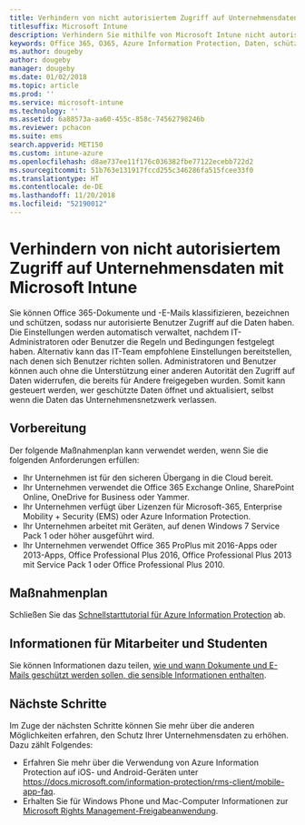 ```yaml
---
title: Verhindern von nicht autorisiertem Zugriff auf Unternehmensdaten
titlesuffix: Microsoft Intune
description: Verhindern Sie mithilfe von Microsoft Intune nicht autorisierten Zugriff auf Ihre Unternehmensdaten, wenn diese außerhalb des Unternehmensnetzwerks freigegeben werden.
keywords: Office 365, O365, Azure Information Protection, Daten, schützen, außerhalb des Netzwerks, Unternehmensdaten
ms.author: dougeby
author: dougeby
manager: dougeby
ms.date: 01/02/2018
ms.topic: article
ms.prod: ''
ms.service: microsoft-intune
ms.technology: ''
ms.assetid: 6a88573a-aa60-455c-858c-74562798246b
ms.reviewer: pchacon
ms.suite: ems
search.appverid: MET150
ms.custom: intune-azure
ms.openlocfilehash: d8ae737ee11f176c036382fbe77122ecebb722d2
ms.sourcegitcommit: 51b763e131917fccd255c346286fa515fcee33f0
ms.translationtype: HT
ms.contentlocale: de-DE
ms.lasthandoff: 11/20/2018
ms.locfileid: "52190012"
---
```

# <a name="prevent-unauthorized-access-to-company-data-using-microsoft-intune"></a>Verhindern von nicht autorisiertem Zugriff auf Unternehmensdaten mit Microsoft Intune

Sie können Office 365-Dokumente und -E-Mails klassifizieren, bezeichnen und schützen, sodass nur autorisierte Benutzer Zugriff auf die Daten haben. Die Einstellungen werden automatisch verwaltet, nachdem IT-Administratoren oder Benutzer die Regeln und Bedingungen festgelegt haben. Alternativ kann das IT-Team empfohlene Einstellungen bereitstellen, nach denen sich Benutzer richten sollen. Administratoren und Benutzer können auch ohne die Unterstützung einer anderen Autorität den Zugriff auf Daten widerrufen, die bereits für Andere freigegeben wurden. Somit kann gesteuert werden, wer geschützte Daten öffnet und aktualisiert, selbst wenn die Daten das Unternehmensnetzwerk verlassen. 

## <a name="before-you-begin"></a>Vorbereitung

Der folgende Maßnahmenplan kann verwendet werden, wenn Sie die folgenden Anforderungen erfüllen:
* Ihr Unternehmen ist für den sicheren Übergang in die Cloud bereit.
* Ihr Unternehmen verwendet die Office 365 Exchange Online, SharePoint Online, OneDrive for Business oder Yammer.
* Ihr Unternehmen verfügt über Lizenzen für Microsoft-365, Enterprise Mobility + Security (EMS) oder Azure Information Protection.
* Ihr Unternehmen arbeitet mit Geräten, auf denen Windows 7 Service Pack 1 oder höher ausgeführt wird.
* Ihr Unternehmen verwendet Office 365 ProPlus mit 2016-Apps oder 2013-Apps, Office Professional Plus 2016, Office Professional Plus 2013 mit Service Pack 1 oder Office Professional Plus 2010.

## <a name="action-plan"></a>Maßnahmenplan

Schließen Sie das [Schnellstarttutorial für Azure Information Protection](https://docs.microsoft.com/information-protection/get-started/infoprotect-quick-start-tutorial) ab.  

## <a name="what-to-tell-employees-and-students"></a>Informationen für Mitarbeiter und Studenten

Sie können Informationen dazu teilen, [wie und wann Dokumente und E-Mails geschützt werden sollen, die sensible Informationen enthalten](https://docs.microsoft.com/information-protection/deploy-use/help-users).

## <a name="next-steps"></a>Nächste Schritte

Im Zuge der nächsten Schritte können Sie mehr über die anderen Möglichkeiten erfahren, den Schutz Ihrer Unternehmensdaten zu erhöhen. Dazu zählt Folgendes: 

* Erfahren Sie mehr über die Verwendung von Azure Information Protection auf iOS- und Android-Geräten unter https://docs.microsoft.com/information-protection/rms-client/mobile-app-faq.
* Erhalten Sie für Windows Phone und Mac-Computer Informationen zur [Microsoft Rights Management-Freigabeanwendung](https://technet.microsoft.com/dn451248).
